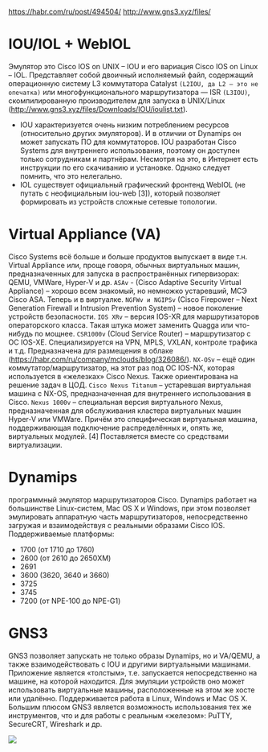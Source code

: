 https://habr.com/ru/post/494504/
http://www.gns3.xyz/files/

# IOU/IOL + WebIOL
Эмулятор это Cisco IOS on UNIX – IOU и его вариация Cisco IOS on Linux – IOL. 
Представляет собой двоичный исполняемый файл, содержащий операционную систему L3 коммутатора Catalyst ```(L2IOU, да L2 – это не опечатка)``` или многофункционального маршрутизатора — ISR ```(L3IOU)```, скомпилированную производителем для запуска в UNIX/Linux (http://www.gns3.xyz/files/Downloads/IOU/ioulist.txt). 
- IOU характеризуется очень низким потреблением ресурсов (относительно других эмуляторов). И в отличии от Dynamips он может запускать ПО для коммутаторов. IOU разработан Cisco Systems для внутреннего использования, поэтому он доступен только сотрудникам и партнёрам. Несмотря на это, в Интернет есть инструкции по его скачиванию и установке. Однако следует помнить, что это нелегально.
- IOL существует официальный графический фронтенд WebIOL (не путать с неофициальным iou-web [3]), который позволяет формировать из устройств сложные сетевые топологии.

# Virtual Appliance (VA)
Cisco Systems всё больше и больше продуктов выпускает в виде т.н. Virtual Appliance или, проще говоря, обычных виртуальных машин, предназначенных для запуска в распространённых гипервизорах: QEMU, VMWare, Hyper-V и др.
```ASAv``` -  (Cisco Adaptive Security Virtual Appliance) – хорошо всем знакомый, но немножко устаревший, МСЭ Cisco ASA. Теперь и в виртуалке.
```NGFWv и NGIPSv``` (Cisco Firepower – Next Generation Firewall и Intrusion Prevention System) – новое поколение устройств безопасности.
```IOS XRv``` – версия IOS-XR для маршрутизаторов операторского класса. Такая штука может заменить Quagga или что-нибудь по мощнее.
```CSR1000v``` (Cloud Service Router) – маршрутизатор с ОС IOS-XE. Специализируется на VPN, MPLS, VXLAN, контроле трафика и т.д. Предназначена для размещения в облаке (https://habr.com/ru/company/mclouds/blog/326086/).
```NX-OSv``` – ещё один коммутатор/маршрутизатор, на этот раз под ОС IOS-NX, которая используется в «железках» Cisco Nexus. Также ориентирована на решение задач в ЦОД.
```Cisco Nexus Titanum``` – устаревшая виртуальная машина с NX-OS, предназначенная для внутреннего использования в Cisco.
```Nexus 1000v``` – специальная версия виртуального Nexus, предназначенная для обслуживания кластера виртуальных машин Hyper-V или VMWare. Причём это специфическая виртуальная машина, поддерживающая подключение распределённых и, опять же, виртуальных модулей. [4] Поставляется вместе со средствами виртуализации.

# Dynamips
программный эмулятор маршрутизаторов Cisco. Dynamips работает на большинстве Linux-систем, Mac OS X и Windows, при этом позволяет эмулировать аппаратную часть маршрутизаторов, непосредственно загружая и взаимодействуя с реальными образами Cisco IOS. Поддерживаемые платформы: 
  - 1700 (от 1710 до 1760)
  - 2600 (от 2610 до 2650XM)
  - 2691
  - 3600 (3620, 3640 и 3660)
  - 3725
  - 3745
  - 7200 (от NPE-100 до NPE-G1)
  
# GNS3
GNS3 позволяет запускать не только образы Dynamips, но и VA/QEMU, а также взаимодействовать с IOU и другими виртуальными машинами. Приложение является «толстым», т.е. запускается непосредственно на машине, на которой находится. Для эмуляции устройств оно может использовать виртуальные машины, расположенные на этом же хосте или удалённо. Поддерживается работа в Linux, Windows и Mac OS X. Большим плюсом GNS3 является возможность использования тех же инструментов, что и для работы с реальным «железом»: PuTTY, SecureCRT, Wireshark и др.

![](https://hsto.org/webt/gr/6y/j_/gr6yj_6udk7ms9gwxbjwiwpk7-o.gif)
